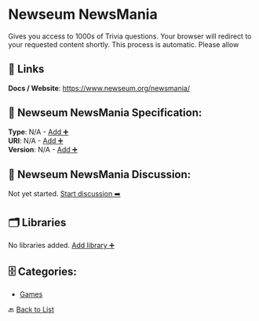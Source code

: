 # Newseum NewsMania

Gives you access to 1000s of Trivia questions. Your browser will redirect to your requested content shortly.  This process is automatic. Please allow

##  🔗 Links
**Docs / Website**: https://www.newseum.org/newsmania/

## 🧬 Newseum NewsMania Specification:
**Type**: N/A - [Add ➕](https://github.com/apis-list/apis-list/edit/main/apis.yaml#L13351)  
**URI**: N/A - [Add ➕](https://github.com/apis-list/apis-list/edit/main/apis.yaml#L13351)  
**Version**: N/A - [Add ➕](https://github.com/apis-list/apis-list/edit/main/apis.yaml#L13351)

## 💬 Newseum NewsMania Discussion:
Not yet started. [Start discussion ➡️](https://github.com/apis-list/apis-list/discussions/new)

## 🗂️ Libraries

No libraries added. [Add library ➕](https://github.com/apis-list/apis-list/edit/main/apis.yaml#L13351)    


## 🗄️ Categories:
- [Games](https://github.com/apis-list/apis-list#games-)

🔙  [Back to List](https://github.com/apis-list/apis-list)
